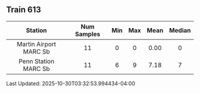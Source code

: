 ## Train 613

| Station | Num Samples | Min | Max | Mean | Median |
| :-----: | :---------: | :-: | :-: | :--: | :----: |
| Martin Airport MARC Sb | 11 | 0 | 0 | 0.00 | 0 |
| Penn Station MARC Sb | 11 | 6 | 9 | 7.18 | 7 |


Last Updated: 2025-10-30T03:32:53.994434-04:00